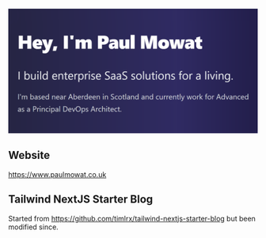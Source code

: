 ![banner](/public/static/images/twitter-card.png)

## Website

<https://www.paulmowat.co.uk>

## Tailwind NextJS Starter Blog

Started from <https://github.com/timlrx/tailwind-nextjs-starter-blog> but been modified since.